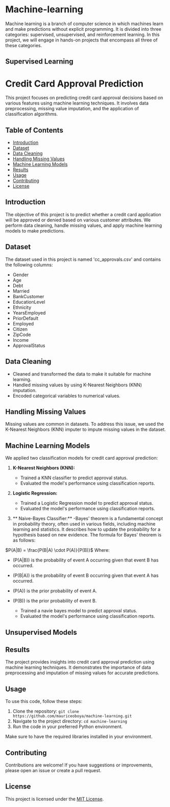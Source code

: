 # Machine-learning
Machine learning is a branch of computer science in which machines learn and make predictions without explicit programming. It is divided into three categories: supervised, unsupervised, and reinforcement learning. In this project, we will engage in hands-on projects that encompass all three of these categories.

## Supervised Learning

# Credit Card Approval Prediction

This project focuses on predicting credit card approval decisions based on various features using machine learning techniques. It involves data preprocessing, missing value imputation, and the application of classification algorithms.

## Table of Contents

- [Introduction](#introduction)
- [Dataset](#dataset)
- [Data Cleaning](#data-cleaning)
- [Handling Missing Values](#handling-missing-values)
- [Machine Learning Models](#machine-learning-models)
- [Results](#results)
- [Usage](#usage)
- [Contributing](#contributing)
- [License](#license)

## Introduction

The objective of this project is to predict whether a credit card application will be approved or denied based on various customer attributes. We perform data cleaning, handle missing values, and apply machine learning models to make predictions.

## Dataset

The dataset used in this project is named 'cc_approvals.csv' and contains the following columns:

- Gender
- Age
- Debt
- Married
- BankCustomer
- EducationLevel
- Ethnicity
- YearsEmployed
- PriorDefault
- Employed
- Citizen
- ZipCode
- Income
- ApprovalStatus

## Data Cleaning

- Cleaned and transformed the data to make it suitable for machine learning.
- Handled missing values by using K-Nearest Neighbors (KNN) imputation.
- Encoded categorical variables to numerical values.

## Handling Missing Values

Missing values are common in datasets. To address this issue, we used the K-Nearest Neighbors (KNN) imputer to impute missing values in the dataset.

## Machine Learning Models

We applied two classification models for credit card approval prediction:

1. **K-Nearest Neighbors (KNN):**
   - Trained a KNN classifier to predict approval status.
   - Evaluated the model's performance using classification reports.

2. **Logistic Regression:**
   - Trained a Logistic Regression model to predict approval status.
   - Evaluated the model's performance using classification reports.

3. ** Naive-Bayes Classifier:**
   -Bayes' theorem is a fundamental concept in probability theory, often used in various fields, including machine learning and statistics. It describes how to    update the probability for a hypothesis based on new evidence. The formula for Bayes' theorem is as follows:
   
  $P(A|B) = \frac{P(B|A) \cdot P(A)}{P(B)}$
Where:
- \(P(A|B)\) is the probability of event A occurring given that event B has occurred.
- \(P(B|A)\) is the probability of event B occurring given that event A has occurred.
- \(P(A)\) is the prior probability of event A.
- \(P(B)\) is the prior probability of event B.

   - Trained a navie bayes model to predict approval status.
   - Evaluated the model's performance using classification reports.
 
## Unsupervised Models

## Results

The project provides insights into credit card approval prediction using machine learning techniques. It demonstrates the importance of data preprocessing and imputation of missing values for accurate predictions.

## Usage

To use this code, follow these steps:

1. Clone the repository: `git clone https://github.com/mauriceoboya/machine-learning.git`
2. Navigate to the project directory: `cd machine-learning`
3. Run the code in your preferred Python environment.

Make sure to have the required libraries installed in your environment.

## Contributing

Contributions are welcome! If you have suggestions or improvements, please open an issue or create a pull request.

## License

This project is licensed under the [MIT License](LICENSE).

